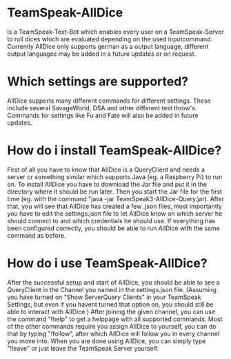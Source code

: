# TeamSpeak-AllDice
Is a TeamSpeak-Text-Bot which enables every user on a TeamSpeak-Server to roll dices which are evaluated depending on the used inputcommand.
Currently AllDice only supports german as a output language, different output languages may be added in a future updates or on request.

# Which settings are supported?
AllDice supports many different commands for different settings.
These include several SavageWorld, DSA and other different test throw's.
Commands for settings like Fu and Fate will also be added in future updates.

# How do i install TeamSpeak-AllDice?
First of all you have to know that AllDice is a QueryClient and needs a server or something similar which supports Java (eg. a Raspberry Pi) to run on.
To install AllDice you have to download the Jar file and put it in the directory where it should be run later.
Then you start the Jar file for the first time (eg. with the command "java -jar TeamSpeak3-AllDice-Query.jar).
After that, you will see that AllDice has created a few .json files, most importantly you have to edit the settings.json file to let AllDice know on which server he should connect to and which credentials he should use.
If everything has been configured correctly, you should be able to run AllDice with the same command as before.

# How do i use TeamSpeak-AllDice?
After the successful setup and start of AllDice, you should be able to see a QueryClient in the Channel you named in the settings.json file. 
(Assuming you have turned on "Show ServerQuery Clients" in your TeamSpeak Settings, but even if you havent turned that option on, you should still be able to interact with AllDice.)
After joining the given channel, you can use the command "!help" to get a helppage with all supported commands.
Most of the other commands require you assign AllDice to yourself, you can do that by typing "!follow", after which AllDice will follow you in every channel you move into.
When you are done using AllDice, you can simply type "!leave" or just leave the TeamSpeak Server yourself.
